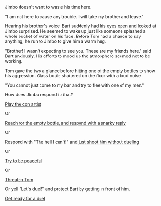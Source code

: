 Jimbo doesn't want to waste his time here. 

"I am not here to cause any trouble. I will take my brother and leave."

Hearing his brother's voice, Bart suddenly had his eyes open and looked at Jimbo surprised. He seemed to wake up just like someone splashed a whole bucket of water on his face. Before Tom had a chance to say anything, he run to Jimbo to give him a warm hug. 

"Brother! I wasn't expecting to see you. These are my friends here." said Bart anxiously. His efforts to mood up the atmosphere seemed not to be working.

Tom gave the two a glance before hitting one of the empty bottles to show his aggression. Glass bottle shattered on the floor with a loud noise.

"You cannot just come to my bar and try to flee with one of my men."

How does Jimbo respond to that?

[Play the con artist](/conman.md)

Or

[Reach for the empty bottle, and respond with a snarky reply](/Reach_for_Bottle__Make_Snarky_Reply.md)

Or

Respond with "The hell I can't!" and [just shoot him without dueling](/shoot_tom.md)

Or

[Try to be peaceful](/peaceful.md)

Or 

[Threaten Tom](violent.md)

Or yell "Let's duel!" and protect Bart by getting in front of him.

[Get ready for a duel](/guns_are_blazing.md)

